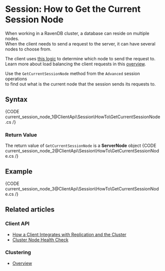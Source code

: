 # Session: How to Get the Current Session Node

When working in a RavenDB cluster, a database can reside on multiple nodes.  
When the client needs to send a request to the server, it can have several nodes to choose from.

The client uses [this logic](../../../client-api/configuration/load-balance/overview#client-logic-for-choosing-a-node) to determine which node to send the request to.  
Learn more about load balancing the client requests in this [overview](../../../client-api/configuration/load-balance/overview).

Use the `GetCurrentSessionNode` method  from the `Advanced` session operations   
to find out what is the current node that the session sends its requests to.

## Syntax

{CODE current_session_node_1@ClientApi\Session\HowTo\GetCurrentSessionNode.cs /}

### Return Value

The return value of `GetCurrentSessionNode` is a **ServerNode** object
{CODE current_session_node_2@ClientApi\Session\HowTo\GetCurrentSessionNode.cs /}

## Example

{CODE current_session_node_3@ClientApi\Session\HowTo\GetCurrentSessionNode.cs /}

## Related articles

### Client API

- [How a Client Integrates with Replication and the Cluster](../../../client-api/cluster/how-client-integrates-with-replication-and-cluster)
- [Cluster Node Health Check](../../../client-api/cluster/health-check)

### Clustering

- [Overview](../../../server/clustering/overview)
